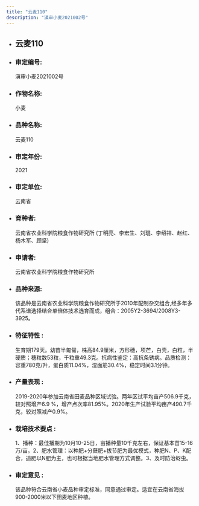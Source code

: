 ```yaml
---
title: "云麦110"
description: "滇审小麦2021002号"
---
```

* ## 云麦110
* ###  审定编号:  
   滇审小麦2021002号

*  ### 作物名称:  
   小麦

*   ###  品种名称: 
    云麦110

*   ### 审定年份: 
    2021

*   ### 审定单位:  
    云南省

*   ### 育种者:  
    云南省农业科学院粮食作物研究所 (丁明亮、李宏生、刘琨、李绍祥、赵红、杨木军、顾坚)

*   ### 申请者:  
    云南省农业科学院粮食作物研究所

*   ### 品种来源:  
    该品种是云南省农业科学院粮食作物研究所于2010年配制杂交组合,经多年多代系谱选择结合单倍体技术选育而成，组合：2005Y2-3694/2008Y3-3925。

*   ### 特征特性 : 
    生育期179天。幼苗半匍匐，株高84.9厘米，方形穗，项芒，白壳，白粒，半硬质；穗粒数53粒，千粒重49.3克。抗病性鉴定：高抗条锈病。品质检测：容重780克/升，蛋白质11.04%，湿面筋30.4%，稳定时间3.1分钟。

*   ### 产量表现 : 
    2019-2020年参加云南省田麦品种区域试验。两年区试平均亩产506.9千克，较对照增产6.9 %，增产点次率81.95%。2020年生产试验平均亩产490.7千克，较对照减产0.9%。

*   ### 栽培技术要点 : 
    1、播种：最佳播期为10月10-25日，亩播种量10千克左右，保证基本苗15-16万/亩。2、肥水管理：以种肥+分蘖肥+拔节肥为最优模式，种肥N、P、K配合，追肥以N肥为主，也可根据当地肥水管理方式调整。3、及时防治蚜虫。

*   ### 审定意见 : 
    该品种符合云南省小麦品种审定标准，同意通过审定。适宜在云南省海拔900-2000米以下田麦地区种植。

